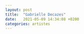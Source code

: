 ```yaml
---
layout: post
title:  "Gabrielle Decazes"
date:   2021-05-09 14:34:08 +0200
categories: artistes
---
```

